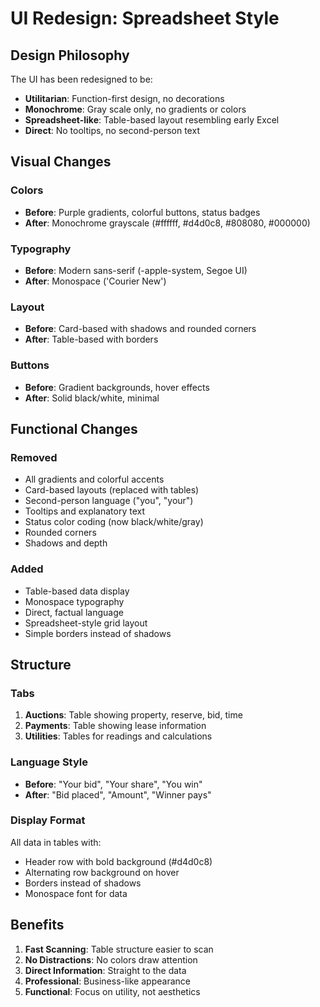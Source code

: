 # UI Redesign: Spreadsheet Style

## Design Philosophy

The UI has been redesigned to be:
- **Utilitarian**: Function-first design, no decorations
- **Monochrome**: Gray scale only, no gradients or colors
- **Spreadsheet-like**: Table-based layout resembling early Excel
- **Direct**: No tooltips, no second-person text

## Visual Changes

### Colors
- **Before**: Purple gradients, colorful buttons, status badges
- **After**: Monochrome grayscale (#ffffff, #d4d0c8, #808080, #000000)

### Typography
- **Before**: Modern sans-serif (-apple-system, Segoe UI)
- **After**: Monospace ('Courier New')

### Layout
- **Before**: Card-based with shadows and rounded corners
- **After**: Table-based with borders

### Buttons
- **Before**: Gradient backgrounds, hover effects
- **After**: Solid black/white, minimal

## Functional Changes

### Removed
- All gradients and colorful accents
- Card-based layouts (replaced with tables)
- Second-person language ("you", "your")
- Tooltips and explanatory text
- Status color coding (now black/white/gray)
- Rounded corners
- Shadows and depth

### Added
- Table-based data display
- Monospace typography
- Direct, factual language
- Spreadsheet-style grid layout
- Simple borders instead of shadows

## Structure

### Tabs
1. **Auctions**: Table showing property, reserve, bid, time
2. **Payments**: Table showing lease information
3. **Utilities**: Tables for readings and calculations

### Language Style
- **Before**: "Your bid", "Your share", "You win"
- **After**: "Bid placed", "Amount", "Winner pays"

### Display Format
All data in tables with:
- Header row with bold background (#d4d0c8)
- Alternating row background on hover
- Borders instead of shadows
- Monospace font for data

## Benefits

1. **Fast Scanning**: Table structure easier to scan
2. **No Distractions**: No colors draw attention
3. **Direct Information**: Straight to the data
4. **Professional**: Business-like appearance
5. **Functional**: Focus on utility, not aesthetics


